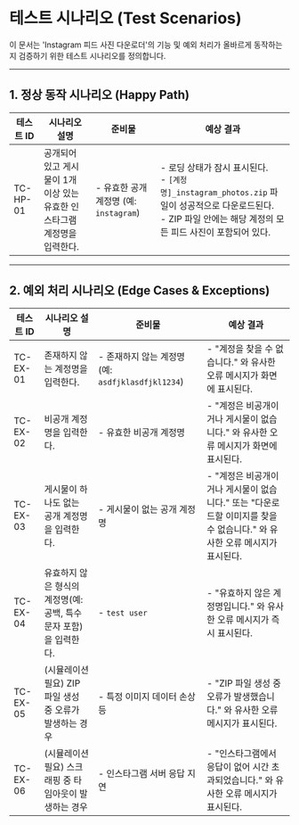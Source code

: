 # 테스트 시나리오 (Test Scenarios)

이 문서는 'Instagram 피드 사진 다운로더'의 기능 및 예외 처리가 올바르게 동작하는지 검증하기 위한 테스트 시나리오를 정의합니다.

---

## 1. 정상 동작 시나리오 (Happy Path)

| 테스트 ID | 시나리오 설명 | 준비물 | 예상 결과 |
|---|---|---|---|
| TC-HP-01 | 공개되어 있고 게시물이 1개 이상 있는 유효한 인스타그램 계정명을 입력한다. | - 유효한 공개 계정명 (예: `instagram`) | - 로딩 상태가 잠시 표시된다.<br>- `[계정명]_instagram_photos.zip` 파일이 성공적으로 다운로드된다.<br>- ZIP 파일 안에는 해당 계정의 모든 피드 사진이 포함되어 있다. |

---

## 2. 예외 처리 시나리오 (Edge Cases & Exceptions)

| 테스트 ID | 시나리오 설명 | 준비물 | 예상 결과 |
|---|---|---|---|
| TC-EX-01 | 존재하지 않는 계정명을 입력한다. | - 존재하지 않는 계정명 (예: `asdfjklasdfjkl1234`) | - "계정을 찾을 수 없습니다." 와 유사한 오류 메시지가 화면에 표시된다. |
| TC-EX-02 | 비공개 계정명을 입력한다. | - 유효한 비공개 계정명 | - "계정은 비공개이거나 게시물이 없습니다." 와 유사한 오류 메시지가 화면에 표시된다. |
| TC-EX-03 | 게시물이 하나도 없는 공개 계정명을 입력한다. | - 게시물이 없는 공개 계정명 | - "계정은 비공개이거나 게시물이 없습니다." 또는 "다운로드할 이미지를 찾을 수 없습니다." 와 유사한 오류 메시지가 표시된다. |
| TC-EX-04 | 유효하지 않은 형식의 계정명(예: 공백, 특수문자 포함)을 입력한다. | - `test user` | - "유효하지 않은 계정명입니다." 와 유사한 오류 메시지가 즉시 표시된다. |
| TC-EX-05 | (시뮬레이션 필요) ZIP 파일 생성 중 오류가 발생하는 경우 | - 특정 이미지 데이터 손상 등 | - "ZIP 파일 생성 중 오류가 발생했습니다." 와 유사한 오류 메시지가 표시된다. |
| TC-EX-06 | (시뮬레이션 필요) 스크래핑 중 타임아웃이 발생하는 경우 | - 인스타그램 서버 응답 지연 | - "인스타그램에서 응답이 없어 시간 초과되었습니다." 와 유사한 오류 메시지가 표시된다. |
